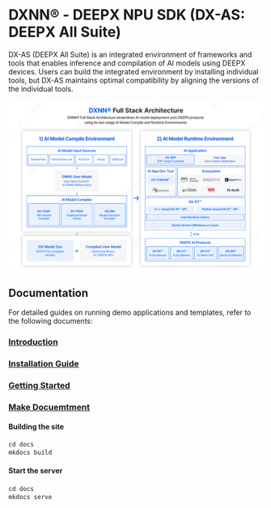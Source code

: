 # DXNN® - DEEPX NPU SDK (DX-AS: DEEPX All Suite)

DX-AS (DEEPX All Suite) is an integrated environment of frameworks and tools that enables inference and compilation of AI models using DEEPX devices. Users can build the integrated environment by installing individual tools, but DX-AS maintains optimal compatibility by aligning the versions of the individual tools.

![](./docs/source/resources/deepx_dxnn_sdk_simple.png)


## Documentation

For detailed guides on running demo applications and templates, refer to the following documents:

### [Introduction](docs/source/docs/introduction.md)

### [Installation Guide](docs/source/docs/installation.md)

### [Getting Started](docs/source/docs/getting-start.md)

### [Make Docuemtment](docs/make_docs.md)
#### Building the site
```
cd docs
mkdocs build
```

#### Start the server 
```
cd docs
mkdocs serve
```